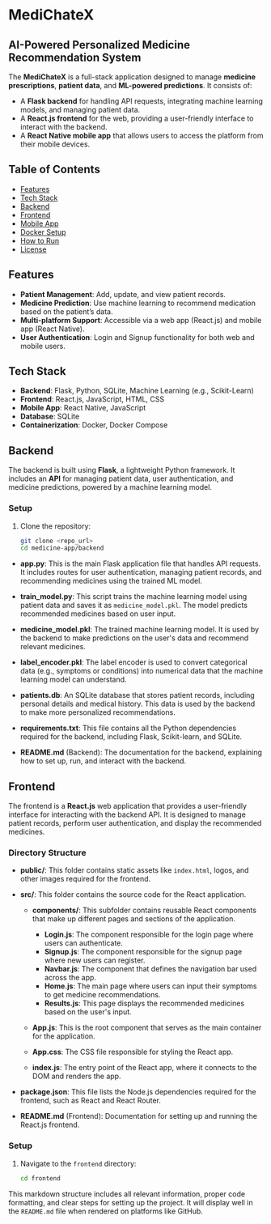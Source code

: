 # MediChateX
## AI-Powered Personalized Medicine Recommendation System

The **MediChateX** is a full-stack application designed to manage **medicine prescriptions**, **patient data**, and **ML-powered predictions**. It consists of:
- A **Flask backend** for handling API requests, integrating machine learning models, and managing patient data.
- A **React.js frontend** for the web, providing a user-friendly interface to interact with the backend.
- A **React Native mobile app** that allows users to access the platform from their mobile devices.

## Table of Contents

- [Features](#features)
- [Tech Stack](#tech-stack)
- [Backend](#backend)
- [Frontend](#frontend)
- [Mobile App](#mobile-app)
- [Docker Setup](#docker-setup)
- [How to Run](#how-to-run)
- [License](#license)

## Features

- **Patient Management**: Add, update, and view patient records.
- **Medicine Prediction**: Use machine learning to recommend medication based on the patient’s data.
- **Multi-platform Support**: Accessible via a web app (React.js) and mobile app (React Native).
- **User Authentication**: Login and Signup functionality for both web and mobile users.

## Tech Stack

- **Backend**: Flask, Python, SQLite, Machine Learning (e.g., Scikit-Learn)
- **Frontend**: React.js, JavaScript, HTML, CSS
- **Mobile App**: React Native, JavaScript
- **Database**: SQLite
- **Containerization**: Docker, Docker Compose

## Backend

The backend is built using **Flask**, a lightweight Python framework. It includes an **API** for managing patient data, user authentication, and medicine predictions, powered by a machine learning model.

### Setup

1. Clone the repository:
   ```bash
   git clone <repo_url>
   cd medicine-app/backend

- **app.py**: This is the main Flask application file that handles API requests. It includes routes for user authentication, managing patient records, and recommending medicines using the trained ML model.
  
- **train_model.py**: This script trains the machine learning model using patient data and saves it as `medicine_model.pkl`. The model predicts recommended medicines based on user input.

- **medicine_model.pkl**: The trained machine learning model. It is used by the backend to make predictions on the user's data and recommend relevant medicines.

- **label_encoder.pkl**: The label encoder is used to convert categorical data (e.g., symptoms or conditions) into numerical data that the machine learning model can understand.

- **patients.db**: An SQLite database that stores patient records, including personal details and medical history. This data is used by the backend to make more personalized recommendations.

- **requirements.txt**: This file contains all the Python dependencies required for the backend, including Flask, Scikit-learn, and SQLite.

- **README.md** (Backend): The documentation for the backend, explaining how to set up, run, and interact with the backend.

## Frontend

The frontend is a **React.js** web application that provides a user-friendly interface for interacting with the backend API. It is designed to manage patient records, perform user authentication, and display the recommended medicines.

### Directory Structure

- **public/**: This folder contains static assets like `index.html`, logos, and other images required for the frontend.

- **src/**: This folder contains the source code for the React application.

  - **components/**: This subfolder contains reusable React components that make up different pages and sections of the application.
    - **Login.js**: The component responsible for the login page where users can authenticate.
    - **Signup.js**: The component responsible for the signup page where new users can register.
    - **Navbar.js**: The component that defines the navigation bar used across the app.
    - **Home.js**: The main page where users can input their symptoms to get medicine recommendations.
    - **Results.js**: This page displays the recommended medicines based on the user's input.

  - **App.js**: This is the root component that serves as the main container for the application.

  - **App.css**: The CSS file responsible for styling the React app.

  - **index.js**: The entry point of the React app, where it connects to the DOM and renders the app.

- **package.json**: This file lists the Node.js dependencies required for the frontend, such as React and React Router.

- **README.md** (Frontend): Documentation for setting up and running the React.js frontend.

### Setup

1. Navigate to the `frontend` directory:
   ```bash
   cd frontend


This markdown structure includes all relevant information, proper code formatting, and clear steps for setting up the project. It will display well in the `README.md` file when rendered on platforms like GitHub.

